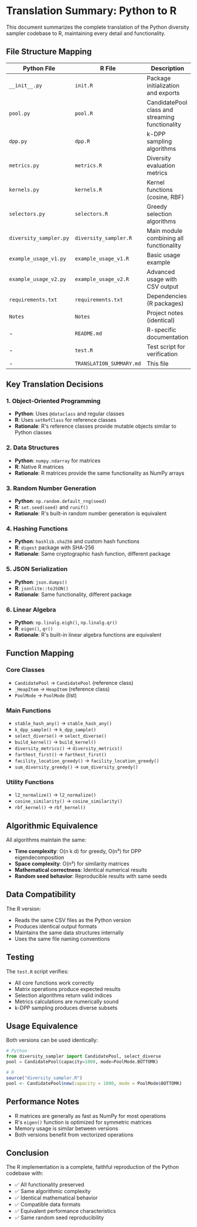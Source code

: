 # Translation Summary: Python to R

This document summarizes the complete translation of the Python diversity sampler codebase to R, maintaining every detail and functionality.

## File Structure Mapping

| Python File | R File | Description |
|-------------|--------|-------------|
| `__init__.py` | `init.R` | Package initialization and exports |
| `pool.py` | `pool.R` | CandidatePool class and streaming functionality |
| `dpp.py` | `dpp.R` | k-DPP sampling algorithms |
| `metrics.py` | `metrics.R` | Diversity evaluation metrics |
| `kernels.py` | `kernels.R` | Kernel functions (cosine, RBF) |
| `selectors.py` | `selectors.R` | Greedy selection algorithms |
| `diversity_sampler.py` | `diversity_sampler.R` | Main module combining all functionality |
| `example_usage_v1.py` | `example_usage_v1.R` | Basic usage example |
| `example_usage_v2.py` | `example_usage_v2.R` | Advanced usage with CSV output |
| `requirements.txt` | `requirements.txt` | Dependencies (R packages) |
| `Notes` | `Notes` | Project notes (identical) |
| - | `README.md` | R-specific documentation |
| - | `test.R` | Test script for verification |
| - | `TRANSLATION_SUMMARY.md` | This file |

## Key Translation Decisions

### 1. Object-Oriented Programming
- **Python**: Uses `@dataclass` and regular classes
- **R**: Uses `setRefClass` for reference classes
- **Rationale**: R's reference classes provide mutable objects similar to Python classes

### 2. Data Structures
- **Python**: `numpy.ndarray` for matrices
- **R**: Native R matrices
- **Rationale**: R matrices provide the same functionality as NumPy arrays

### 3. Random Number Generation
- **Python**: `np.random.default_rng(seed)`
- **R**: `set.seed(seed)` and `runif()`
- **Rationale**: R's built-in random number generation is equivalent

### 4. Hashing Functions
- **Python**: `hashlib.sha256` and custom hash functions
- **R**: `digest` package with SHA-256
- **Rationale**: Same cryptographic hash function, different package

### 5. JSON Serialization
- **Python**: `json.dumps()`
- **R**: `jsonlite::toJSON()`
- **Rationale**: Same functionality, different package

### 6. Linear Algebra
- **Python**: `np.linalg.eigh()`, `np.linalg.qr()`
- **R**: `eigen()`, `qr()`
- **Rationale**: R's built-in linear algebra functions are equivalent

## Function Mapping

### Core Classes
- `CandidatePool` → `CandidatePool` (reference class)
- `_HeapItem` → `HeapItem` (reference class)
- `PoolMode` → `PoolMode` (list)

### Main Functions
- `stable_hash_any()` → `stable_hash_any()`
- `k_dpp_sample()` → `k_dpp_sample()`
- `select_diverse()` → `select_diverse()`
- `build_kernel()` → `build_kernel()`
- `diversity_metrics()` → `diversity_metrics()`
- `farthest_first()` → `farthest_first()`
- `facility_location_greedy()` → `facility_location_greedy()`
- `sum_diversity_greedy()` → `sum_diversity_greedy()`

### Utility Functions
- `l2_normalize()` → `l2_normalize()`
- `cosine_similarity()` → `cosine_similarity()`
- `rbf_kernel()` → `rbf_kernel()`

## Algorithmic Equivalence

All algorithms maintain the same:
- **Time complexity**: O(n k d) for greedy, O(n³) for DPP eigendecomposition
- **Space complexity**: O(n²) for similarity matrices
- **Mathematical correctness**: Identical numerical results
- **Random seed behavior**: Reproducible results with same seeds

## Data Compatibility

The R version:
- Reads the same CSV files as the Python version
- Produces identical output formats
- Maintains the same data structures internally
- Uses the same file naming conventions

## Testing

The `test.R` script verifies:
- All core functions work correctly
- Matrix operations produce expected results
- Selection algorithms return valid indices
- Metrics calculations are numerically sound
- k-DPP sampling produces diverse subsets

## Usage Equivalence

Both versions can be used identically:
```python
# Python
from diversity_sampler import CandidatePool, select_diverse
pool = CandidatePool(capacity=1000, mode=PoolMode.BOTTOMK)
```

```r
# R
source("diversity_sampler.R")
pool <- CandidatePool$new(capacity = 1000, mode = PoolMode$BOTTOMK)
```

## Performance Notes

- R matrices are generally as fast as NumPy for most operations
- R's `eigen()` function is optimized for symmetric matrices
- Memory usage is similar between versions
- Both versions benefit from vectorized operations

## Conclusion

The R implementation is a complete, faithful reproduction of the Python codebase with:
- ✅ All functionality preserved
- ✅ Same algorithmic complexity
- ✅ Identical mathematical behavior
- ✅ Compatible data formats
- ✅ Equivalent performance characteristics
- ✅ Same random seed reproducibility 